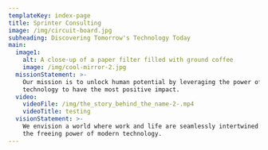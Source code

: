 ```yaml
---
templateKey: index-page
title: Sprinter Consulting
image: /img/circuit-board.jpg
subheading: Discovering Tomorrow's Technology Today
main:
  image1:
    alt: A close-up of a paper filter filled with ground coffee
    image: /img/cool-mirror-2.jpg
  missionStatement: >-
    Our mission is to unlock human potential by leveraging the power of
    technology to have the most positive impact.
  video:
    videoFile: /img/the_story_behind_the_name-2-.mp4
    videoTitle: testing
  visionStatement: >-
    We envision a world where work and life are seamlessly intertwined through
    the freeing power of modern technology.
---
```


